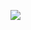 <img align="right" 
  src="https://visitor-badge.laobi.icu/badge?page_id=paraschavre22.paraschavre22" />
